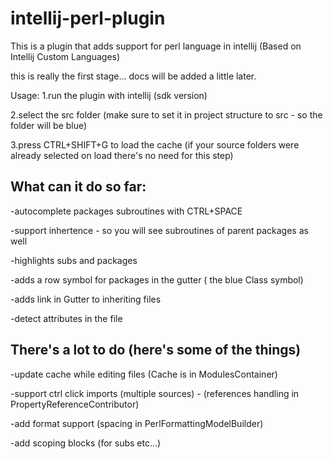 # intellij-perl-plugin
This is a plugin that adds support for perl language in intellij (Based on Intellij Custom Languages)

this is really the first stage... docs will be added a little later.

Usage:
1.run the plugin with intellij (sdk version)

2.select the src folder (make sure to set it in project structure to src - so the folder will be blue)

3.press CTRL+SHIFT+G to load the cache (if your source folders were already selected on load there's no need for this step)



What can it do so far:
----------------------
-autocomplete packages subroutines with CTRL+SPACE

-support inhertence - so you will see subroutines of parent packages as well

-highlights subs and packages

-adds a row symbol for packages in the gutter ( the blue Class symbol)

-adds link in Gutter to inheriting files

-detect attributes in the file




There's a lot to do (here's some of the things)
-----------------------------------------------
-update cache while editing files (Cache is in ModulesContainer)


-support ctrl click imports (multiple sources) - (references handling in PropertyReferenceContributor)


-add format support (spacing in PerlFormattingModelBuilder)


-add scoping blocks (for subs etc...)
